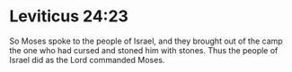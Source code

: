 # Leviticus 24:23

So Moses spoke to the people of Israel, and they brought out of the camp the one who had cursed and stoned him with stones. Thus the people of Israel did as the Lord commanded Moses.
